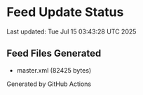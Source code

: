 # Feed Update Status
Last updated: Tue Jul 15 03:43:28 UTC 2025

## Feed Files Generated
- master.xml (82425 bytes)

Generated by GitHub Actions
